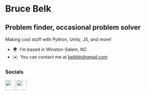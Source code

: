 Bruce Belk
===========================
Problem finder, occasional problem solver
----------------------
Making cool stuff with Python, Unity, JS, and more!
 
* 🌍  I'm based in Winston-Salem, NC
* ✉️  You can contact me at [belkbh@gmail.com](mailto:belkbh@gmail.com)


### Socials

<p align="left"> <a href="https://www.github.com/BBelk" target="_blank" rel="noreferrer"><img src="https://raw.githubusercontent.com/danielcranney/readme-generator/main/public/icons/socials/github.svg" width="32" height="32" /></a> <a href="https://www.linkedin.com/in/bruce-belk-28716769/" target="_blank" rel="noreferrer"><img src="https://raw.githubusercontent.com/danielcranney/readme-generator/main/public/icons/socials/linkedin.svg" width="32" height="32" /></a></p>
